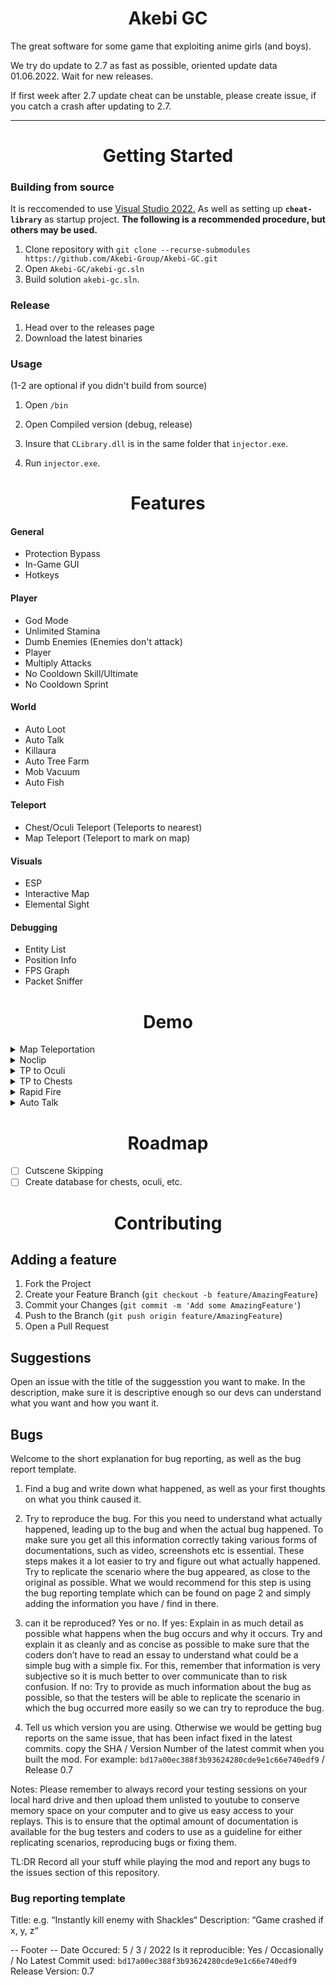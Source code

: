 <h1 align="center">Akebi GC</h1>
The great software for some game that exploiting anime girls (and boys).

We try do update to 2.7 as fast as possible, oriented update data 01.06.2022. Wait for new releases.

If first week after 2.7 update cheat can be unstable, please create issue, if you catch a crash after updating to 2.7.
<hr>

<h1 align="center">Getting Started</h1>

### Building from source
It is reccomended to use [Visual Studio 2022.](https://visualstudio.microsoft.com/)
As well as setting up **`cheat-library`** as startup project.
**The following is a recommended procedure, but others may be used.**
1. Clone repository with `git clone --recurse-submodules https://github.com/Akebi-Group/Akebi-GC.git`
1. Open `Akebi-GC/akebi-gc.sln`
1. Build solution `akebi-gc.sln`.

### Release
1. Head over to the releases page
1. Download the latest binaries

### Usage
(1-2 are optional if you didn't build from source)
1. Open `/bin`
1. Open Compiled version (debug, release)


1. Insure that `CLibrary.dll` is in the same folder that `injector.exe`.
1. Run `injector.exe`.

<h1 align="center">Features</h1>

#### General
- Protection Bypass
- In-Game GUI
- Hotkeys

#### Player
- God Mode
- Unlimited Stamina  
- Dumb Enemies (Enemies don't attack)
- Player
- Multiply Attacks
- No Cooldown Skill/Ultimate
- No Cooldown Sprint

#### World
- Auto Loot  
- Auto Talk  
- Killaura  
- Auto Tree Farm  
- Mob Vacuum
- Auto Fish

#### Teleport
- Chest/Oculi Teleport (Teleports to nearest)
- Map Teleport (Teleport to mark on map)

#### Visuals 
- ESP
- Interactive Map
- Elemental Sight

#### Debugging
- Entity List
- Position Info
- FPS Graph
- Packet Sniffer


<h1 align="center">Demo</h1>

<details>
  <summary>Map Teleportation</summary>
  <img src="https://github.com/CallowBlack/gif-demos/blob/main/genshin-cheat/map-teleport-demo.gif"/>
</details>
<details>
  <summary>Noclip</summary>
  <img src="https://github.com/CallowBlack/gif-demos/blob/main/genshin-cheat/noclip-demo.gif"/>
</details>
<details>
  <summary>TP to Oculi</summary>
  <img src="https://github.com/CallowBlack/gif-demos/blob/main/genshin-cheat/oculi-teleport-demo.gif"/>
</details>
<details>
  <summary>TP to Chests</summary>
  <img src="https://github.com/CallowBlack/gif-demos/blob/main/genshin-cheat/chest-teleport-demo.gif"/>
</details>
<details>
  <summary>Rapid Fire</summary>
  <img src="https://github.com/CallowBlack/gif-demos/blob/main/genshin-cheat/rapid-fire-demo.gif"/>
</details>
<details>
  <summary>Auto Talk</summary>
  <img src="https://github.com/CallowBlack/gif-demos/blob/main/genshin-cheat/auto-talk-demo.gif"/>
</details>

<h1 align="center">Roadmap</h1>

- [ ] Cutscene Skipping
- [ ] Create database for chests, oculi, etc.

<h1 align="center">Contributing</h1>

## Adding a feature
1. Fork the Project
1. Create your Feature Branch (`git checkout -b feature/AmazingFeature`)
1. Commit your Changes (`git commit -m 'Add some AmazingFeature'`)
1. Push to the Branch (`git push origin feature/AmazingFeature`)
1. Open a Pull Request

## Suggestions

Open an issue with the title of the suggesstion you want to make.
In the description, make sure it is descriptive enough so our devs can understand what you want and how you want it.  

## Bugs
Welcome to the short explanation for bug reporting, as well as the bug report template.

1. Find a bug and write down what happened, as well as your first thoughts on what you think caused it.

2. Try to reproduce the bug. For this you need to understand what actually happened, leading up to the bug and when the actual bug happened. To make sure you get all this information correctly taking various forms of documentations, such as video, screenshots etc is essential. These steps makes it a lot easier to try and figure out what actually happened. Try to replicate the scenario where the bug appeared, as close to the original as possible. What we would recommend for this step is using the bug reporting template which can be found on page 2 and simply adding the information you have / find in there.

3. can it be reproduced? Yes or no. If yes: Explain in as much detail as possible what happens when the bug occurs and why it occurs. Try and explain it as cleanly and as concise as possible to make sure that the coders don’t have to read an essay to understand what could be a simple bug with a simple fix. For this, remember that information is very subjective so it is much better to over communicate than to risk confusion. If no: Try to provide as much information about the bug as possible, so that the testers will be able to replicate the scenario in which the bug occurred more easily so we can try to reproduce the bug.

4. Tell us which version you are using. Otherwise we would be getting bug reports on the same issue, that has been infact fixed in the latest commits. copy the SHA / Version Number of the latest commit when you built the mod. For example: `bd17a00ec388f3b93624280cde9e1c66e740edf9` / Release 0.7

Notes: Please remember to always record your testing sessions on your local hard drive and then upload them unlisted to youtube to conserve memory space on your computer and to give us easy access to your replays. This is to ensure that the optimal amount of documentation is available for the bug testers and coders to use as a guideline for either replicating scenarios, reproducing bugs or fixing them.

TL:DR Record all your stuff while playing the mod and report any bugs to the issues section of this repository.

### Bug reporting template
Title: e.g. “Instantly kill enemy with Shackles“
Description: “Game crashed if x, y, z“

-- Footer -- 
Date Occured: 5 / 3 / 2022
Is it reproducible: Yes / Occasionally / No
Latest Commit used: `bd17a00ec388f3b93624280cde9e1c66e740edf9`
Release Version: 0.7
